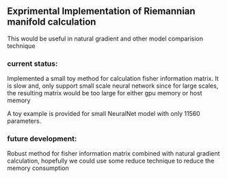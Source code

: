 ## Exprimental Implementation of Riemannian manifold calculation 
This would be useful in natural gradient and other model comparision technique

### current status:
Implemented a small toy method for calculation fisher information matrix. It is slow and, only support small scale neural network since for large scales, the resulting matrix would be too large for either gpu memory or host memory 

A toy example is provided for small NeuralNet model with only 11560 parameters.

### future development:
Robust method for fisher information matrix combined with natural gradient calculation, hopefully we could use some reduce technique to reduce the memory consumption